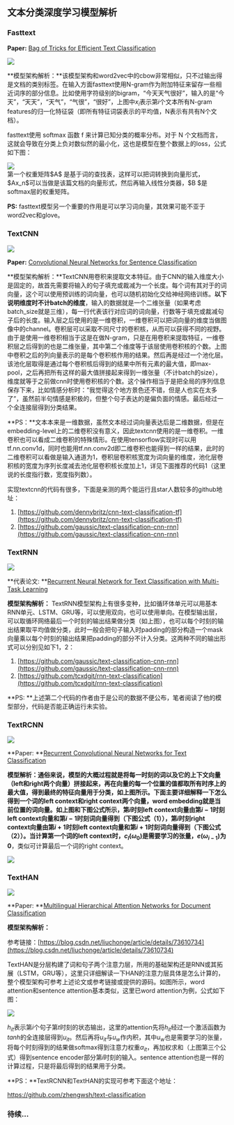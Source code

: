 ## 文本分类深度学习模型解析

### Fasttext

**Paper:** [Bag of Tricks for Efficient Text Classification](https://arxiv.org/pdf/1607.01759v2.pdf)

![](./image/fasttext.png)

**模型架构解析：**该模型架构和word2vec中的cbow非常相似，只不过输出得是文档的类别标签。在输入方面fasttext使用N-gram作为附加特征来留存一些相近词序的部分信息。比如使用字符级别的bigram，“今天天气很好”，输入的是“今天”，“天天”，“天气”，“气很”，“很好”，上图中$x_i$表示第$i​$个文本所有N-gram features的归一化特征袋（即所有特征词袋表示的平均值，N表示有共有N个文档）。

fasttext使用 softmax 函数 f 来计算已知分类的概率分布。对于 N 个文档而言，这就会导致在分类上负对数似然的最小化，这也是模型在整个数据上的loss，公式如下图：

<div style="align: center">
    <img src="./image/eq_1.png">
</div>
第一个权重矩阵$A$ 是基于词的查找表，这样可以把词转换到向量形式，$Ax_n$可以当做是该篇文档的向量形式，然后再输入线性分类器，$B ​$是softmax层的权重矩阵。

**PS:** fasttext模型另一个重要的作用是可以学习词向量，其效果可能不亚于word2vec和glove。



### TextCNN

![](./image/textcnn.png)



**Paper:** [Convolutional Neural Networks for Sentence Classification](https://arxiv.org/pdf/1408.5882.pdf)

**模型架构解析：**TextCNN用卷积来提取文本特征。由于CNN的输入维度大小是固定的，故首先需要将输入的句子填充或裁减为一个长度。每个词有其对于的词向量，这个可以使用预训练的词向量，也可以随机初始化交给神经网络训练。**以下说明维度时不计batch的维度**，输入的数据就是一个二维张量（如果考虑batch_size就是三维），每一行代表该行对应词的词向量，行数等于填充或裁减句子后的长度。输入层之后使用的是一维卷积，一维卷积可以把词向量的维度当做图像中的channel。卷积层可以采取不同尺寸的卷积核，从而可以获得不同的视野。由于是使用一维卷积相当于这是在做N-gram，只是在用卷积来提取特征，一维卷积层之后得到的也是二维张量，其中第二个维度等于该层使用卷积核的个数。上图中卷积之后的列向量表示的是每个卷积核作用的结果。然后再是经过一个池化层。该池化层取得是通过每个卷积核后得到的结果中所有元素的最大值，即max-pool，之后再把所有这样的最大值拼接起来得到一维张量（不计batch的size），维度就等于之前做cnn时使用卷积核的个数。这个操作相当于是把全局的序列信息保存下来，比如情感分析时：“我觉得这个地方景色还不错，但是人也实在太多了”，虽然前半句情感是积极的，但整个句子表达的是偏负面的情感。最后经过一个全连接层得到分类结果。

**PS：**文本本来是一维数据，虽然文本经过词向量表达后是二维数据，但是在embedding-level上的二维卷积没有意义，因此textcnn使用的是一维卷积。一维卷积也可以看成二维卷积的特殊情形。在使用tensorflow实现时可以用tf.nn.conv1d，同时也能用tf.nn.conv2d即二维卷积也能得到一样的结果，此时的二维卷积可以看做是输入通道为1，卷积层卷积核宽度为词向量的维度，池化层卷积核的宽度为序列长度减去池化层卷积核长度加上1，详见下面推荐的代码1（这里说的长度指行数，宽度指列数）。

实现textcnn的代码有很多，下面是亲测的两个能运行且star人数较多的github地址：

1. [https://github.com/dennybritz/cnn-text-classification-tf](https://github.com/dennybritz/cnn-text-classification-tf)
2. [https://github.com/gaussic/text-classification-cnn-rnn](https://github.com/gaussic/text-classification-cnn-rnn)



### TextRNN

![](./image/textrnn.png)

**代表论文: **[Recurrent Neural Network for Text Classification with Multi-Task Learning](https://arxiv.org/pdf/1605.05101v1.pdf)

**模型架构解析：** TextRNN模型架构上有很多变种，比如循环体单元可以用基本RNN单元、LSTM、GRU等，可以使用双向，也可以使用单向。在模型输出层，可以取循环网络最后一个时刻的输出结果做分类（如上图），也可以每个时刻的输出结果取平均值做分类，此时一般会把句子输入时padding的部分构造一个mask向量乘以每个时刻的输出结果把padding的部分不计入分类。这两种不同的输出形式可以分别见如下1，2：

1. [https://github.com/gaussic/text-classification-cnn-rnn](https://github.com/gaussic/text-classification-cnn-rnn)
2. [https://github.com/tcxdgit/rnn-text-classification](https://github.com/tcxdgit/rnn-text-classification)

**PS: **上述第二个代码的作者由于是公司的数据不便公布，笔者阅读了他的模型部分，代码是否能正确运行未实验。



### TextRCNN

![](./image/textrcnn.png)

**Paper: **[Recurrent Convolutional Neural Networks for Text Classification](https://arxiv.org/pdf/1609.04243.pdf)

**模型解析：**通俗来说，模型的大概过程就是将每一时刻的词以及它的上下文向量（left和right两个向量）拼接起来，再在向量的每一个位置的值都取所有时序上的最大值，得到最终的特征向量用于分类，如上图所示。下面主要详细解释一下怎么得到一个词的left context和right context两个向量，word embedding就是当前位置的词向量。如上图和下图公式所示，第$i$时刻left context向量由第$i-1$时刻left context向量和第$i-1$时刻词向量得到（下图公式（1）），第$i$时刻right context向量由第$i+1$时刻left context向量和第$i+1$时刻词向量得到（下图公式（2））。当计算第一个词的left context时，$c_l(\omega_0)$是需要学习的张量，$e(\omega_{i-1})$为**0**，类似可计算最后一个词的right context。

![](./image/eq_3.png)



### TextHAN

![](./image/texthan.png)

**Paper: **[Multilingual Hierarchical Attention Networks for Document Classification](http://anthology.aclweb.org/I/I17/I17-1102.pdf)

**模型架构解析：**

参考链接：[https://blog.csdn.net/liuchonge/article/details/73610734](https://blog.csdn.net/liuchonge/article/details/73610734)

TextHAN是分层构建了词和句子两个注意力层，所用的基础架构还是RNN或其拓展（LSTM，GRU等），这里只详细解读一下HAN的注意力层具体是怎么计算的，整个模型架构可参考上述论文或参考链接或提供的源码。如图所示，word attention和sentence attention基本类似，这里已word attention为例，公式如下图：

![](./image/eq_2.png)

$h_{it}$表示第$i$个句子第$t$时刻的状态输出，这里的attention先将$h_{it}$经过一个激活函数为$tanh$的全连接层得到$u_{it}$。然后再将$u_{it}$与$u_w$作内积，其中$u_w$也是需要学习的张量，将每个时刻得到的结果做softmax得到注意力权重$\alpha_{it}$，再加权求和（上图第三个公式）得到sentence encoder部分第$i$时刻的输入。sentence attention也是一样的计算过程，只是将最后得到的结果用于分类。

**PS：**TextRCNN和TextHAN的实现可参考下面这个地址：

 https://github.com/zhengwsh/text-classification



### 待续...